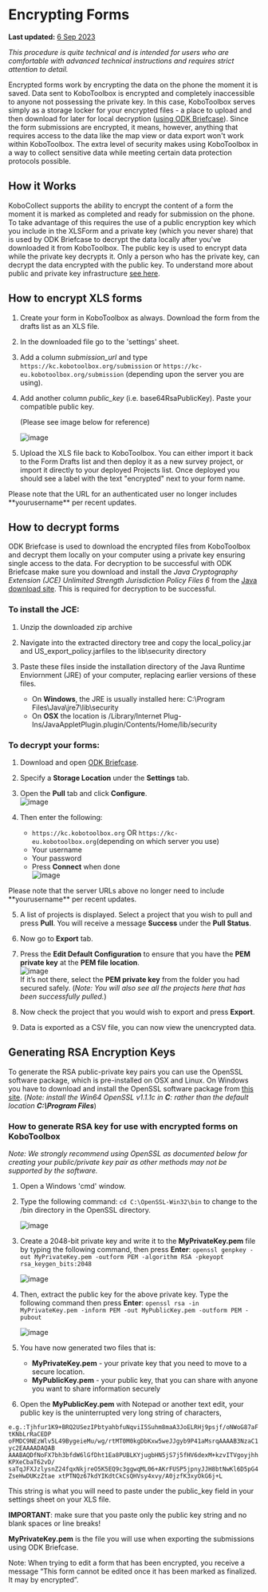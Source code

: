 # Encrypting Forms
**Last updated:** <a href="https://github.com/kobotoolbox/docs/blob/94c30eb1a317891733baea7ffcaaa7f7d078a2cd/source/encrypting_forms.md" class="reference">6 Sep 2023</a>

_This procedure is quite technical and is intended for users who are comfortable
with advanced technical instructions and requires strict attention to detail._

Encrypted forms work by encrypting the data on the phone the moment it is saved.
Data sent to KoboToolbox is encrypted and completely inaccessible to anyone not
possessing the private key. In this case, KoboToolbox serves simply as a storage
locker for your encrypted files - a place to upload and then download for later
for local decryption
([using ODK Briefcase](http://blog.formhub.org/2013/06/27/formhub-supports-odk-briefcase/)).
Since the form submissions are encrypted, it means, however, anything that
requires access to the data like the map view or data export won't work within
KoboToolbox. The extra level of security makes using KoboToolbox in a way to
collect sensitive data while meeting certain data protection protocols possible.

## How it Works

KoboCollect supports the ability to encrypt the content of a form the moment it
is marked as completed and ready for submission on the phone. To take advantage
of this requires the use of a public encryption key which you include in the
XLSForm and a private key (which you never share) that is used by ODK Briefcase
to decrypt the data locally after you've downloaded it from KoboToolbox. The
public key is used to encrypt data while the private key decrypts it. Only a
person who has the private key, can decrypt the data encrypted with the public
key. To understand more about public and private key infrastructure
[see here](https://en.wikipedia.org/wiki/Public-key_cryptography).

## How to encrypt XLS forms

1. Create your form in KoboToolbox as always. Download the form from the drafts
   list as an XLS file.

2. In the downloaded file go to the 'settings' sheet.

3. Add a column _submission_url_ and type
   `https://kc.kobotoolbox.org/submission` or
   `https://kc-eu.kobotoolbox.org/submission` (depending
   upon the server you are using).

5. Add another column _public_key_ (i.e. base64RsaPublicKey). Paste your
   compatible public key.

    (Please see image below for reference)

    ![image](/images/encrypting_forms/column.png)

6. Upload the XLS file back to KoboToolbox. You can either import it back to the
   Form Drafts list and then deploy it as a new survey project, or import it
   directly to your deployed Projects list. Once deployed you should see a label
   with the text "encrypted" next to your form name.

<p class="note">
  Please note that the URL for an authenticated user no longer includes **yourusername** per recent updates. 
</p>

## How to decrypt forms

ODK Briefcase is used to download the encrypted files from KoboToolbox and
decrypt them locally on your computer using a private key ensuring single access
to the data. For decryption to be successful with ODK Briefcase make sure you
download and install the _Java Cryptography Extension (JCE) Unlimited Strength
Jurisdiction Policy Files 6_ from the
[Java download site](https://www.oracle.com/java/technologies/javase-downloads.md).
This is required for decryption to be successful.

### To install the JCE:

1. Unzip the downloaded zip archive

2. Navigate into the extracted directory tree and copy the local_policy.jar and
   US_export_policy.jarfiles to the lib\security directory

3. Paste these files inside the installation directory of the Java Runtime
   Enviornment (JRE) of your computer, replacing earlier versions of these
   files.
    - On **Windows**, the JRE is usually installed here: C:\Program
      Files\Java\jre7\lib\security
    - On **OSX** the location is /Library/Internet
      Plug-Ins/JavaAppletPlugin.plugin/Contents/Home/lib/security

### To decrypt your forms:

1. Download and open [ODK Briefcase](https://docs.getodk.org/briefcase-intro/).

2. Specify a **Storage Location** under the **Settings** tab.

3. Open the **Pull** tab and click **Configure**.  
   ![image](/images/encrypting_forms/configure.png)

4. Then enter the following:

    - `https://kc.kobotoolbox.org` OR
      `https://kc-eu.kobotoolbox.org`(depending on which
      server you use)
    - Your username
    - Your password
    - Press **Connect** when done  
      ![image](/images/encrypting_forms/connect.png)

<p class="note">
  Please note that the server URLs above no longer need to include **yourusername** per recent updates. 
</p>

5. A list of projects is displayed. Select a project that you wish to pull and
   press **Pull**. You will receive a message **Success** under the **Pull
   Status**.

6. Now go to **Export** tab.

7. Press the **Edit Default Configuration** to ensure that you have the **PEM
   private key** at the **PEM file location**.  
   ![image](/images/encrypting_forms/private_key.png)  
   If it’s not there, select the **PEM private key** from the folder you had
   secured safely. (_Note: You will also see all the projects here that has been
   successfully pulled._)

8. Now check the project that you would wish to export and press **Export**.

9. Data is exported as a CSV file, you can now view the unencrypted data.

## Generating RSA Encryption Keys

To generate the RSA public-private key pairs you can use the OpenSSL software
package, which is pre-installed on OSX and Linux. On Windows you have to
download and install the OpenSSL software package from
[this site](http://slproweb.com/products/Win32OpenSSL.md). (_Note: install the
Win64 OpenSSL v1.1.1c in **C**: rather than the default location **C:\Program
Files**_)

### How to generate RSA key for use with encrypted forms on KoboToolbox

_Note: We strongly recommend using OpenSSL as documented below for creating your
public/private key pair as other methods may not be supported by the software._

1. Open a Windows 'cmd' window.

2. Type the following command: `cd C:\OpenSSL-Win32\bin` to change to the /bin
   directory in the OpenSSL directory.

    ![image](/images/encrypting_forms/openssl_1.png)

3. Create a 2048-bit private key and write it to the **MyPrivateKey.pem** file
   by typing the following command, then press **Enter**:
   `openssl genpkey -out MyPrivateKey.pem -outform PEM -algorithm RSA -pkeyopt rsa_keygen_bits:2048`

    ![image](/images/encrypting_forms/openssl_2.png)

4. Then, extract the public key for the above private key. Type the following
   command then press **Enter**:
   `openssl rsa -in MyPrivateKey.pem -inform PEM -out MyPublicKey.pem -outform PEM -pubout`

    ![image](/images/encrypting_forms/openssl_3.png)

5. You have now generated two files that is:

    - **MyPrivateKey.pem** - your private key that you need to move to a secure
      location.
    - **MyPublicKey.pem** - your public key, that you can share with anyone you
      want to share information securely

6. Open the **MyPublicKey.pem** with Notepad or another text edit, your public
   key is the uninterrupted very long string of characters,

`e.g.:Tjhfur1K9+BRQ2USezIPbtyahbfuNqviI5Suhm8maA3JoELRHj9psjf/oNWoG87aFtKNbLrRaCEDP oFMDC9NEzWlv5L49BygeieMu/wg/rtMT0M0kgDbKxw5weJJgyb9P41aMsrqAAAAB3NzaC1yc2EAAAADAQAB AAABAQDfNoFX7bh3bfdW6lGfDht1Ea8PUBLKYjugbHN5jS7j5fHV6dexM+kzvITVgoyjhhKPXeCbaT62vD/ saTqJFXJzlysnZ24fqxNkjreO5K5EQ9c3ggwqML06+AKrFUSP5jpnyJJH8btNwKl6D5pG4ZseHwDUKzZtae xtPTNQz67kdYIKdtCkCsQHVsy4xvy/A0jzfK3xyOkG6j+L`

This string is what you will need to paste under the public_key field in your
settings sheet on your XLS file.

**IMPORTANT**: make sure that you paste only the public key string and no blank
spaces or line breaks!

**MyPrivateKey.pem** is the file you will use when exporting the submissions
using ODK Briefcase.

Note: When trying to edit a form that has been encrypted, you receive a message
“This form cannot be edited once it has been marked as finalized. It may by
encrypted”.
